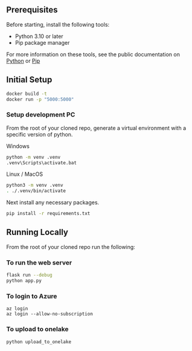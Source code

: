 ## Prerequisites

Before starting, install the following tools:

- Python 3.10 or later
- Pip package manager

For more information on these tools, see the public documentation on
[Python](https://www.python.org/downloads/) or
[Pip](https://pip.pypa.io/en/stable/installing/)

## Initial Setup
```bash
docker build -t
docker run -p "5000:5000" 
```

### Setup development PC
From the root of your cloned repo, generate a virtual environment with a
specific version of python.

Windows
```bash
python -m venv .venv
.venv\Scripts\activate.bat
```

Linux / MacOS
```bash
python3 -m venv .venv
. ./.venv/bin/activate
```

Next install any necessary packages.

```bash
pip install -r requirements.txt
```

## Running Locally

From the root of your cloned repo run the following:

### To run the web server

```bash
flask run --debug
python app.py
```

### To login to Azure
````
az login
az login --allow-no-subscription
````

### To upload to onelake
````
python upload_to_onelake
````

